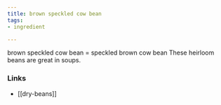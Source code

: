 ```yaml
---
title: brown speckled cow bean
tags:
- ingredient

---
```

brown speckled cow bean = speckled brown cow bean These heirloom beans are great in soups.

### Links

* [[dry-beans]]
